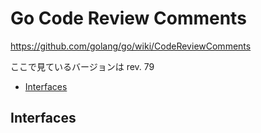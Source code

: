 # Go Code Review Comments

https://github.com/golang/go/wiki/CodeReviewComments

ここで見ているバージョンは rev. 79



* [Interfaces](#interfaces)

## Interfaces

